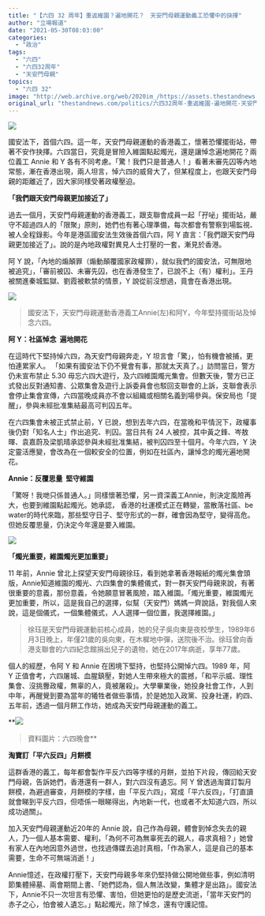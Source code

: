 ```yaml
---
title: "【六四 32 周年】重返維園？遍地開花？　天安門母親運動義工恐懼中的抉擇"
author: "立場報道"
date: "2021-05-30T08:03:00"
categories:
  - "政治"
tags:
  - "六四"
  - "六四32周年"
  - "天安門母親"
topics:
  - "六四 32"
image: "http://web.archive.org/web/2020im_/https://assets.thestandnews.com/media/photos/64-10_qdHjl.png"
original_url: "thestandnews.com/politics/六四32周年-重返維園-遍地開花-天安門母親運動義工恐懼中的抉擇"
---
```

![](http://web.archive.org/web/2020im_/https://assets.thestandnews.com/media/photos/64-10_qdHjl.png)

國安法下，首個六四。這一年，天安門母親運動的香港義工，懷著恐懼擺街站，帶著不安作抉擇。六四當日，究竟是冒險入維園點起燭光，還是讓悼念遍地開花？兩位義工 Annie 和 Y 各有不同考慮。「驚！我們只是普通人！」看著未審先囚等內地常態，漸在香港出現，兩人坦言，悼六四的威脅大了，但某程度上，也跟天安門母親的距離近了，因大家同樣受著政權壓迫。

**「我們跟天安門母親更加接近了」**

過去一個月，天安門母親運動的香港義工，跟支聯會成員一起「孖咇」擺街站，嚴守不超過四人的「限聚」原則，她們也有著心理準備，每次都會有警察到場監視、被人全程錄影。今年是港區國安法生效後首個六四，阿 Y 直言：「我們跟天安門母親更加接近了」。說的是內地政權對異見人士打壓的一套，漸見於香港。

阿 Y 說，「內地的煽顛罪（煽動顛覆國家政權罪），就似我們的國安法，可無限地被追究」，「審前被囚、未審先囚，也在香港發生了，已說不上（有）權利」。王丹被關進秦城監獄、劉霞被軟禁的情景，Y 說從前沒想過，竟會在香港出現。

![](http://web.archive.org/web/2020im_/https://assets.thestandnews.com/media/photos/E5A4A9E5AE89E99680E6AF8DE8A6AA_wnApm.jpg)
> 國安法下，天安門母親運動香港義工Annie(左)和阿Y，今年堅持擺街站及悼念六四。

**阿 Y：社區悼念  遍地開花**

在這時代下堅持悼六四，為天安門母親奔走，Y 坦言會「驚」，怕有機會被捕，更怕連累家人。 「如果有國安法下仍不覺會有事，那就太天真了。」訪問當日，警方仍未宣布禁止 5.30 毋忘六四大遊行，及六四維園燭光集會。但數天後，警方已正式發出反對通知書、公眾集會及遊行上訴委員會也駁回支聯會的上訴，支聯會表示會停止集會宣傳，六四當晚成員亦不會以組織或相關名義到場參與。保安局也「提醒」，參與未經批准集結最高可判囚五年。

在六四集會未被正式禁止前，Y 已說，想到去年六四，在當晚和平情況下，政權事後仍對「知名人士」作出追究、判囚。當日共有 24 人被控，其中黃之鋒、岑敖暉、袁嘉蔚及梁凱晴承認參與未經批准集結，被判囚四至十個月。今年六四，Y 決定靈活應變，會改為在一個較安全的位置，例如在社區內，讓悼念的燭光遍地開花。

**Annie：反覆思量  堅守維園**

「驚呀！我哋只係普通人。」同樣懷著恐懼，另一資深義工Annie，則決定風險再大，也要到維園點起燭光。她承認， 香港的社運模式正在轉變，當散落社區、be water的時代來臨，那些堅守日子、堅守形式的一群，確會因為堅守，變得高危。但她反覆思量，仍決定今年還是要入維園。

![](http://web.archive.org/web/2020im_/https://assets.thestandnews.com/media/photos/Untitled-3_94vFV.png)

**「燭光重要，維園燭光更加重要」**

11 年前，Annie 曾北上探望天安門母親徐珏，看到她拿著香港報紙的燭光集會頭版，Annie知道維園的燭光、六四集會的集體儀式，對一群天安門母親來說，有著很重要的意義，那份意義，令她願意冒著風險，踏入維園。「燭光重要，維園燭光更加重要，所以，這是我自己的選擇，似幫（天安門）媽媽一齊說話，對我個人來說，這是個儀式，一個集體儀式，人人選擇一個位置，我選擇維園。」

> 徐珏是天安門母親運動前核心成員，她的兒子吳向東是夜校學生，1989年6月3日晚上，年僅21歲的吳向東，在木樨地中彈，送院後不治。徐珏曾向香港支聯會的六四紀念館捐出兒子的遺物，她在2017年病逝，享年77歲。

個人的經歷，令阿 Y 和 Annie 在困境下堅持，也堅持公開悼六四。1989 年，阿 Y 正值會考，六四屠城、血腥鎮壓，對她人生帶來極大的震撼，「和平示威、理性集會、沒挑釁政權，無辜的人，竟被屠殺」。大學畢業後，她投身社會工作，人到中年，再醒覺到要為當年的犧牲者做些事情，於是她加入政黨、投身社運，約四、五年前，透過一個月餅工作坊，她成為天安門母親運動的義工。

**![](http://web.archive.org/web/2020im_/https://assets.thestandnews.com/media/photos/Layer200_DsNlT.png)
> 資料圖片：六四晚會**

**淘寶訂「平六反四」月餅模**

這群香港的義工，每年都會製作平反六四等字樣的月餅，並拍下片段，傳回給天安門母親，告訴她們，香港還有一群人，對六四沒有遺忘。阿 Y 曾透過淘寶訂製月餅模，為避過審查，月餅模的字樣，由「平反六四」，寫成「平六反四」，「打直讀就會睇到平反六四，但唔係一眼睇得出，內地新一代，也或者不太知道六四，所以成功過關」。

加入天安門母親運動近20年的 Annie 說，自己作為母親，體會到悼念失去的親人，乃一個人基本需要、權利，「為何不可為無辜死去的親人，尋求真相？」她曾有家人在內地因意外過世，也找過傳媒去追討真相，「作為家人，這是自己的基本需要，生命不可無端消逝！」

Annie憶述，在政權打壓下，天安門母親多年來仍堅持做公開地做些事，例如清明節集體掃墓、兩會期間上書、「她們認為，個人無法改變，集體才是出路」。國安法下，Annie不只一次坦言有恐懼、害怕，但她更怕的是歷史流逝，「當年天安門的赤子之心，怕會被人遺忘。」點起燭光，除了悼念，還有守護記憶。